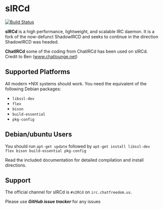 # sIRCd
[![Build Status](https://travis-ci.org/CustomIRCd/sIRCd.svg?branch=master)](https://travis-ci.org/CustomIRCd/sIRCd)

**sIRCd** is a high performance, lightweight, and scalable
IRC daemon. It is a fork of the now-defunct ShadowIRCD and seeks to continue in
the direction ShadowIRCD was headed.

**ChatIRCd**
some of the coding from ChatIRCd has been used on sIRCd. Credit to Ben (www.chatlounge.net)

## Supported Platforms

All modern \*NIX systems should work. You need the equivalent of the following
Debian packages:

 - `libssl-dev`
 - `flex`
 - `bison`
 - `build-essential`
 - `pkg-config`

## Debian/ubuntu Users

You should run `apt-get update` followed by `apt-get install libssl-dev flex bison build-essential pkg-config`

Read the included documentation for detailed compilation and install
directions.

## Support

The official channel for sIRCd is `#sIRCd` on
`irc.chatfreedom.us`. 

Please use ***GitHub issue tracker*** for any issues
